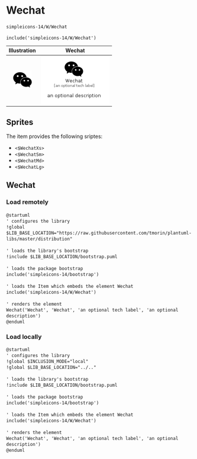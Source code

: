 # Wechat


```text
simpleicons-14/W/Wechat
```

```text
include('simpleicons-14/W/Wechat')
```



| Illustration | Wechat |
| :---: | :---: |
| ![illustration for Illustration](../../simpleicons-14/W/Wechat.png) | ![illustration for Wechat](../../simpleicons-14/W/Wechat.Local.png) |



## Sprites
The item provides the following sriptes:

- `<$WechatXs>`
- `<$WechatSm>`
- `<$WechatMd>`
- `<$WechatLg>`





## Wechat

### Load remotely
```plantuml
@startuml
' configures the library
!global $LIB_BASE_LOCATION="https://raw.githubusercontent.com/tmorin/plantuml-libs/master/distribution"

' loads the library's bootstrap
!include $LIB_BASE_LOCATION/bootstrap.puml

' loads the package bootstrap
include('simpleicons-14/bootstrap')

' loads the Item which embeds the element Wechat
include('simpleicons-14/W/Wechat')

' renders the element
Wechat('Wechat', 'Wechat', 'an optional tech label', 'an optional description')
@enduml
```

### Load locally
```plantuml
@startuml
' configures the library
!global $INCLUSION_MODE="local"
!global $LIB_BASE_LOCATION="../.."

' loads the library's bootstrap
!include $LIB_BASE_LOCATION/bootstrap.puml

' loads the package bootstrap
include('simpleicons-14/bootstrap')

' loads the Item which embeds the element Wechat
include('simpleicons-14/W/Wechat')

' renders the element
Wechat('Wechat', 'Wechat', 'an optional tech label', 'an optional description')
@enduml
```

